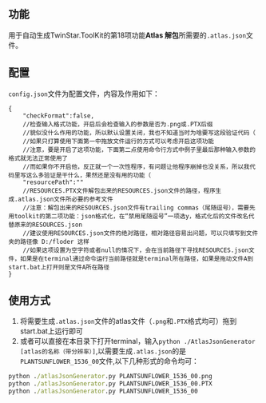 ## 功能
用于自动生成TwinStar.ToolKit的第18项功能**Atlas 解包**所需要的`.atlas.json`文件。



## 配置
`config.json`文件为配置文件，内容及作用如下：
```json5
{
    "checkFormat":false,
    //检查输入格式功能，开启后会检查输入的参数是否为.png或.PTX后缀
    //貌似没什么作用的功能，所以默认设置关闭，我也不知道当时为啥要写这段验证代码（
    //如果只打算使用下面第一中拖放文件运行的方式可以考虑开启这项功能
    //注意，要是开启了这项功能，下面第二点使用命令行方式中例子里最后那种输入参数的格式就无法正常使用了
    //而如果你不开启他，反正就一个一次性程序，有问题让他程序崩掉也没关系，所以我代码里写这么多验证是干什么，果然还是没有用的功能（
    "resourcePath":""
    //RESOURCES.PTX文件解包出来的RESOURCES.json文件的路径，程序生成.atlas.json文件所必要的参考文件
    //注意：解包出来的RESOURCES.json文件有trailing commas（尾随逗号），需要先用toolkit的第二项功能：json格式化，在“禁用尾随逗号”一项选y，格式化后的文件改名代替原来的RESOURCES.json
    //建议使用RESOURCES.json文件的绝对路径，相对路径容易出问题，可以只填写到文件夹的路径像 D:/floder 这样
    //如果这项设置为空字符或者null的情况下，会在当前路径下寻找RESOURCES.json文件，如果是在terminal通过命令运行当前路径就是terminal所在路径，如果是拖动文件A到start.bat上打开则是文件A所在路径
}
```




## 使用方式
1. 将需要生成`.atlas.json`文件的atlas文件（`.png`和`.PTX`格式均可）拖到start.bat上运行即可
2. 或者可以直接在本目录下打开terminal，输入`python ./AtlasJsonGenerator [atlas的名称（带分辨率）]`,以需要生成`.atlas.json`的是`PLANTSUNFLOWER_1536_00`文件,以下几种形式的命令均可：
```cmd
python ./atlasJsonGenerator.py PLANTSUNFLOWER_1536_00.png
python ./atlasJsonGenerator.py PLANTSUNFLOWER_1536_00.PTX
python ./atlasJsonGenerator.py PLANTSUNFLOWER_1536_00
```
